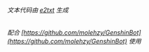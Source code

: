 ###### 文本代码由 [e2txt](http://e2ee.jimstone.com.cn/downloads/) 生成

###### 配合 [https://github.com/molehzy/GenshinBot](https://github.com/molehzy/GenshinBot) 使用